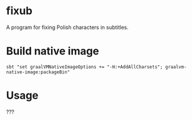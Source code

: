 # fixub
A program for fixing Polish characters in subtitles.

# Build native image

`sbt "set graalVMNativeImageOptions += "-H:+AddAllCharsets"; graalvm-native-image:packageBin"`

# Usage

???
